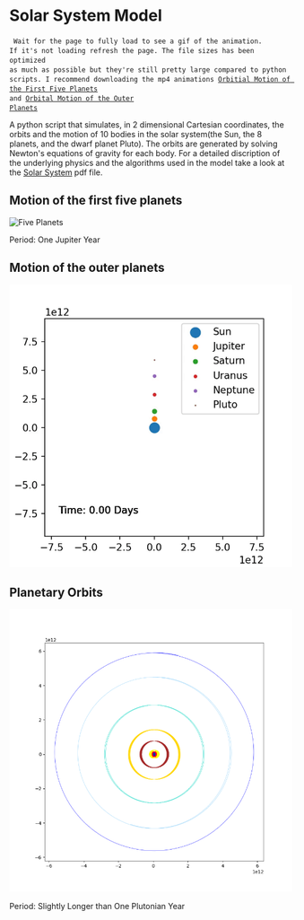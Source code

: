 # Solar System Model

<code> Wait for the page to fully load to see a gif of the animation. If it's not loading refresh the page. The file sizes has been optimized as much as possible but they're still pretty large compared to python scripts. I recommend downloading the mp4 animations [Orbitial Motion of the First Five Planets](/Five%20Planets.mp4) and [Orbital Motion of the Outer Planets](/Outer%20Planets.mp4)</code>

A python script that simulates, in 2 dimensional Cartesian coordinates, the orbits and the motion of 10 bodies in the solar system(the Sun, the 8 planets, and the dwarf planet Pluto). The orbits are generated by solving Newton's equations of gravity for each body. For a detailed discription of the underlying physics and the algorithms used in the model take a look at the [Solar System](/model/Solar%20System.pdf) pdf file.

## Motion of the first five planets

![Five Planets](/gifs/FivePlanets.gif)

Period: One Jupiter Year

## Motion of the outer planets

![Outer Planets](/gifs/OuterPlanets.gif)

## Planetary Orbits

![Planetary Orbits](/images/Planetary%20Orbits.png)

Period: Slightly Longer than One Plutonian Year
